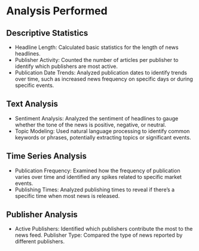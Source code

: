 # Analysis Performed
## Descriptive Statistics
- Headline Length: Calculated basic statistics for the length of news headlines.
- Publisher Activity: Counted the number of articles per publisher to identify which publishers are most active.
- Publication Date Trends: Analyzed publication dates to identify trends over time, such as increased news frequency on specific days or during specific events.
## Text Analysis
- Sentiment Analysis: 
Analyzed the sentiment of headlines to gauge whether the tone of the news is positive, negative, or neutral.
- Topic Modeling: 
Used natural language processing to identify common keywords or phrases, potentially extracting topics or significant events.
## Time Series Analysis
- Publication Frequency: Examined how the frequency of publication varies over time and identified any spikes related to specific market events.
- Publishing Times: Analyzed publishing times to reveal if there’s a specific time when most news is released.
## Publisher Analysis
- Active Publishers: Identified which publishers contribute the most to the news feed.
Publisher Type: Compared the type of news reported by different publishers.